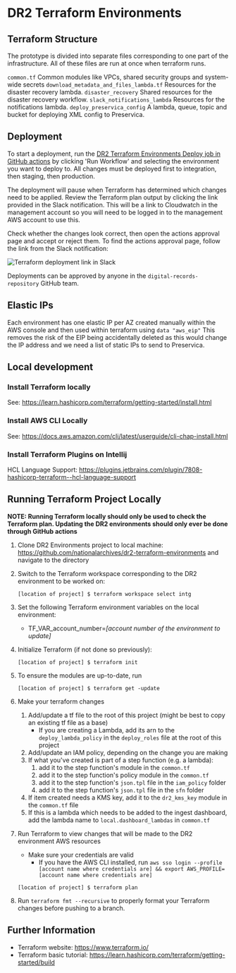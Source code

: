 # DR2 Terraform Environments

## Terraform Structure

The prototype is divided into separate files corresponding to one part of the infrastructure.
All of these files are run at once when terraform runs. 

`common.tf` Common modules like VPCs, shared security groups and system-wide secrets
`download_metadata_and_files_lambda.tf` Resources for the disaster recovery lambda.
`disaster_recovery` Shared resources for the disaster recovery workflow.
`slack_notifications_lambda` Resources for the notifications lambda.
`deploy_preservica_config` A lambda, queue, topic and bucket for deploying XML config to Preservica.


## Deployment

To start a deployment, run the [DR2 Terraform Environments Deploy job in GitHub actions][github-actions-job] by clicking 'Run Workflow' and selecting the environment you want to deploy to. All changes must be deployed first to integration, then staging, then production.

The deployment will pause when Terraform has determined which changes need to be applied. Review the Terraform plan output by clicking the link provided in the Slack notification. This will be a link to Cloudwatch in the management account so you will need to be logged in to the management AWS account to use this.

Check whether the changes look correct, then open the actions approval page and accept or reject them. To find the actions approval page, follow the link from the Slack notification:

![Terraform deployment link in Slack](docs/images/slack-deployment-link.png)

Deployments can be approved by anyone in the `digital-records-repository` GitHub team.

[github-actions-job]: https://github.com/nationalarchives/dr2-terraform-environments/actions/workflows/apply.yml

## Elastic IPs
Each environment has one elastic IP per AZ created manually within the AWS console and then used within terraform using `data "aws_eip"`
This removes the risk of the EIP being accidentally deleted as this would change the IP address and we need a list of static IPs to send to Preservica.

## Local development

### Install Terraform locally

See: https://learn.hashicorp.com/terraform/getting-started/install.html

### Install AWS CLI Locally

See: https://docs.aws.amazon.com/cli/latest/userguide/cli-chap-install.html

### Install Terraform Plugins on Intellij

HCL Language Support: https://plugins.jetbrains.com/plugin/7808-hashicorp-terraform--hcl-language-support

## Running Terraform Project Locally

**NOTE: Running Terraform locally should only be used to check the Terraform plan. Updating the DR2 environments should only ever be done through GitHub actions**

1. Clone DR2 Environments project to local machine: https://github.com/nationalarchives/dr2-terraform-environments and navigate to the directory

2. Switch to the Terraform workspace corresponding to the DR2 environment to be worked on:

   ```
   [location of project] $ terraform workspace select intg
   ```

3. Set the following Terraform environment variables on the local environment:

    * TF_VAR_account_number=*[account number of the environment to update]*

4. Initialize Terraform (if not done so previously):

   ```
   [location of project] $ terraform init
   ```

5. To ensure the modules are up-to-date, run
   ```
   [location of project] $ terraform get -update
   ```

6. Make your terraform changes
   1. Add/update a tf file to the root of this project (might be best to copy an existing tf file as a base)
      * If you are creating a Lambda, add its arn to the `deploy_lambda_policy` in the `deploy_roles` file at the root of this project
   2. Add/update an IAM policy, depending on the change you are making
   3. If what you've created is part of a step function (e.g. a lambda):
      1. add it to the step function's module in the `common.tf`
      2. add it to the step function's policy module in the `common.tf`
      3. add it to the step function's `json.tpl` file in the `iam_policy` folder
      4. add it to the step function's `json.tpl` file in the `sfn` folder
   4. If item created needs a KMS key, add it to the `dr2_kms_key` module in the `common.tf` file
   5. If this is a lambda which needs to be added to the ingest dashboard, add the lambda name to `local.dashboard_lambdas` in `common.tf`

7. Run Terraform to view changes that will be made to the DR2 environment AWS resources
    * Make sure your credentials are valid
      * If you have the AWS CLI installed, run `aws sso login --profile [account name where credentials are] && export AWS_PROFILE=[account name where credentials are]`
   ```
   [location of project] $ terraform plan
   ```

8. Run `terraform fmt --recursive` to properly format your Terraform changes before pushing to a branch.

## Further Information

* Terraform website: https://www.terraform.io/
* Terraform basic tutorial: https://learn.hashicorp.com/terraform/getting-started/build

